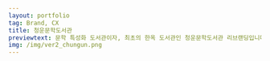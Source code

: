 ```yaml
---
layout: portfolio
tag: Brand, CX
title: 청운문학도서관
previewtext: 문학 특성화 도서관이자, 최초의 한옥 도서관인 청운문학도서관 리브랜딩입니다. 서울이라는 현대적 공간에 위치한 한옥 도서관이라는 특징에 집중하였으며, 문학 특성화 도서관으로서 활용할 수 있는 다양한 어플리케이션을 제작했습니다.
img: /img/ver2_chungun.png
---
```


<div class="img_row">
	<img class="col three" src="{{ site.baseurl }}/img/chungun2/01.jpg" alt="" title="chungun01"/>
</div>



<div class="img_row">
	<img class="col three" src="{{ site.baseurl }}/img/chungun2/02.jpg" alt="" title="chungun02"/>
</div>



<div class="img_row">
	<img class="col three" src="{{ site.baseurl }}/img/chungun2/03.jpg" alt="" title="chungun03"/>
</div>




